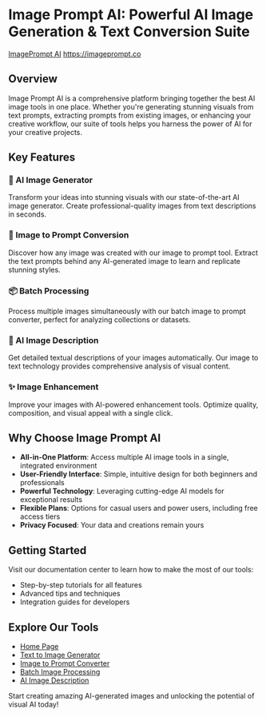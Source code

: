 # Image Prompt AI: Powerful AI Image Generation & Text Conversion Suite

[ImagePrompt AI](https://imageprompt.co)
https://imageprompt.co

## Overview
Image Prompt AI is a comprehensive platform bringing together the best AI image tools in one place. Whether you're generating stunning visuals from text prompts, extracting prompts from existing images, or enhancing your creative workflow, our suite of tools helps you harness the power of AI for your creative projects.

## Key Features

### 🎨 AI Image Generator
Transform your ideas into stunning visuals with our state-of-the-art AI image generator. Create professional-quality images from text descriptions in seconds.

### 🔄 Image to Prompt Conversion
Discover how any image was created with our image to prompt tool. Extract the text prompts behind any AI-generated image to learn and replicate stunning styles.

### 📦 Batch Processing
Process multiple images simultaneously with our batch image to prompt converter, perfect for analyzing collections or datasets.

### 📝 AI Image Description
Get detailed textual descriptions of your images automatically. Our image to text technology provides comprehensive analysis of visual content.

### ✨ Image Enhancement
Improve your images with AI-powered enhancement tools. Optimize quality, composition, and visual appeal with a single click.

## Why Choose Image Prompt AI

* **All-in-One Platform**: Access multiple AI image tools in a single, integrated environment
* **User-Friendly Interface**: Simple, intuitive design for both beginners and professionals
* **Powerful Technology**: Leveraging cutting-edge AI models for exceptional results
* **Flexible Plans**: Options for casual users and power users, including free access tiers
* **Privacy Focused**: Your data and creations remain yours

## Getting Started
Visit our documentation center to learn how to make the most of our tools:
* Step-by-step tutorials for all features
* Advanced tips and techniques
* Integration guides for developers

## Explore Our Tools
* [Home Page](https://imageprompt.co)
* [Text to Image Generator](https://imageprompt.co/ai-image-generator)
* [Image to Prompt Converter](https://imageprompt.co/image-to-prompt)
* [Batch Image Processing](https://imageprompt.co/batch-image-to-prompt)
* [AI Image Description](https://imageprompt.co/ai-describe-image)

Start creating amazing AI-generated images and unlocking the potential of visual AI today!
